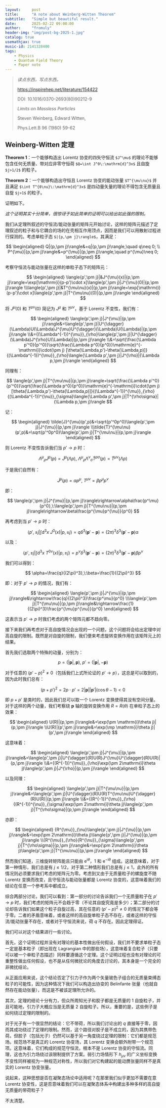 ```yaml
---
layout:     post
title:      "A note about Weinberg-Witten Theorem"
subtitle:   "Simple but beautiful result."
date:       2025-02-22 09:00:00
author:     "fromuly"
header-img: "img/post-bg-2025-1.jpg"
catalog: true
usemathjax: true
music-id: 2141328400
tags:
    - Physics
    - Quantum Field Theory
    - Paper note
---
```


> *读点东西，写点东西。*
>
> <https://inspirehep.net/literature/154422>
>
> DOI: 10.1016/0370-2693(80)90212-9
>
> *Limits on Massless Particles*
>
> Steven Weinberg, Edward Witten,
>
> Phys.Lett.B 96 (1980) 59-62

## Weinberg-Witten 定理

**Theorem 1**：一个能够构造出 Lorentz 协变的四矢守恒流 `$J^\mu$` 的理论不能够包含任何无质量、带对应非零守恒荷 `$Q=\int J^0\:\mathrm{d}^3x$` 且自旋 `$j>1/2$` 的粒子。

**Theorem 2**：一个能够构造出守恒且 Lorentz 协变的能动张量 `$T^{\mu\nu}$` 并且满足 `$\int T^{0\nu}\:\mathrm{d}^3x$` 是四动量矢量的理论不得包含无质量且自旋 `$j>1$` 的粒子。

证明如下。

*这个证明其实十分简单，很惊讶于如此简单的证明可以给出如此强的限制。*

我们从定理所叙述的守恒流/能动张量的矩阵元开始讨论，这样的矩阵元描述了定理叙述的粒子和与它耦合的场的在壳相互作用顶点，因而是我们可以用散射过程进行探测的。考虑单粒子态 `$|{p,\pm j}\rangle$`，其满足：

$$
\begin{aligned}
    Q|{p,\pm j}\rangle&=q|{p,\pm j}\rangle,\quad q\neq 0;
    \\ P^{\mu}|{p,\pm j}\rangle&=p^{\mu}|{p,\pm j}\rangle,\quad p^{\mu}\neq 0;
\end{aligned}
$$

考察守恒流与能动张量在这样的单粒子态下的矩阵元：

$$
\begin{aligned}
    \langle{p',\pm j}|&J^{\mu}(x)|{p,\pm j}\rangle=\exp[\mathrm{i}(p-p')\cdot x]\langle{p',\pm j}|J^{\mu}(0)|{p,\pm j}\rangle
    \\\langle{p',\pm j}|&T^{\mu\nu}(x)|{p,\pm j}\rangle=\exp[\mathrm{i}(p-p')\cdot x]\langle{p',\pm j}|T^{\mu\nu}(0)|{p,\pm j}\rangle
\end{aligned}
$$

将 $J^{\mu}(0)$ 和 $T^{\mu\nu}(0)$ 简记为 $J^{\mu}$ 和 $T^{\mu\nu}$，基于 Lorentz 不变性，我们有：

$$
\begin{aligned}
    \langle{p',\pm j}|J^{\mu}|{p,\pm j}\rangle&=\langle{p',\pm j}|U^{\dagger}(\Lambda)U(\Lambda)J^{\mu}U^{\dagger}(\Lambda)U(\Lambda)|{p,\pm j}\rangle
    \\&={(\Lambda^{-1})^{\mu}}_{\rho}\langle{p',\pm j}|U^{\dagger}(\Lambda)J^{\rho}U(\Lambda)|{p,\pm j}\rangle
    \\&=\sqrt{\frac{\Lambda p'^0}{p'^0}}\sqrt{\frac{\Lambda p^0}{p^0}}\mathrm{e}^{-\mathrm{i}\cdot(\pm j) [\theta(\Lambda,p')-\theta(\Lambda,p)]}{(\Lambda^{-1})^{\mu}}_{\rho}\langle{\Lambda p',\pm j}|J^{\rho}|{\Lambda p,\pm j}\rangle
\end{aligned}
$$

同理有：

$$
    \langle{p',\pm j}|T^{\mu\nu}|{p,\pm j}\rangle=\sqrt{\frac{\Lambda p'^0}{p'^0}}\sqrt{\frac{\Lambda p^0}{p^0}}\mathrm{e}^{-\mathrm{i}\cdot(\pm j) [\theta(\Lambda,p')-\theta(\Lambda,p)]}{(\Lambda^{-1})^{\mu}}_{\rho}{(\Lambda^{-1})^{\nu}}_{\sigma}\langle{\Lambda p',\pm j}|T^{\rho\sigma}|{\Lambda p,\pm j}\rangle
$$

记：

$$
\begin{aligned}
    \tilde{J}^{\mu}(p',p)&=\sqrt{p'^0p^0}\langle{p',\pm j}|J^{\mu}|{p,\pm j}\rangle
    \\\tilde{T}^{\mu\nu}(p',p)&=\sqrt{p'^0p^0}\langle{p',\pm j}|T^{\mu\nu}|{p,\pm j}\rangle
\end{aligned}
$$

则 Lorentz 不变性告诉我们当 $p'\rightarrow p$ 时：

$$
    {\Lambda^{\mu}}_{\rho}\tilde{J}^{\rho}(p)=\tilde{J}^{\mu}(\Lambda p),\:{\Lambda^{\mu}}_{\rho}{\Lambda^{\nu}}_{\sigma}\tilde{T}^{\rho\sigma}(p)=\tilde{T}^{\mu\nu}(\Lambda p)
$$

于是我们自然有：

$$
    \tilde{J}^{\mu}(p)=\alpha p^{\mu},\:T^{\mu\nu}=\beta p^{\mu}p^{\nu}
$$

即：

$$
    \langle{p',\pm j}|J^{\mu}|{p,\pm j}\rangle\rightarrow\alpha\frac{p^\mu}{p^0},\:\langle{p',\pm j}|T^{\mu\nu}|{p,\pm j}\rangle\rightarrow\beta\frac{p^{\mu}p^{\nu}}{p^0}
$$

再考虑到当 $p'\rightarrow p$ 时：

$$
    \langle{p',\pm j}|\int\mathrm{d}^3x\:J^{0}(x)|{p,\pm j}\rangle=q\delta^3(\mathbf{p}'-\mathbf{p})=(2\pi)^3\delta^3(\mathbf{p}'-\mathbf{p})\alpha
$$

以及：

$$
    \langle{p',\pm j}|\int\mathrm{d}^3x\:T^{0\nu}(x)|{p,\pm j}\rangle=p^{\nu}\delta^3(\mathbf{p}'-\mathbf{p})=(2\pi)^3\delta^3(\mathbf{p}'-\mathbf{p})\beta p^{\nu}
$$

我们可以得到：

$$
    \alpha=\frac{q}{(2\pi)^3},\:\beta=\frac{1}{(2\pi)^3}
$$

即：对于 $p'\rightarrow p$ 的情况，我们有：

$$
\begin{aligned}
    \langle{p',\pm j}|J^{\mu}|{p,\pm j}\rangle&\rightarrow\frac{q}{(2\pi)^3}\frac{p^\mu}{p^0}
    \\\langle{p',\pm j}|T^{\mu\nu}|{p,\pm j}\rangle&\rightarrow\frac{1}{(2\pi)^3}\frac{p^{\mu}p^{\nu}}{p^0}
\end{aligned}
$$

这表示当 $p'\rightarrow p$ 时我们考虑的两个矩阵元都不趋向零。

接下来我们再考虑对于高自旋情况会出现的一个问题，这个问题将会给出定理中对高自旋的限制。既然是对自旋的限制，我们便来考虑旋转变换作用在该矩阵元上的结果。

首先我们选取两个特殊的动量，分别为：

$$
    p=(|\mathbf{p}|,\mathbf{p}),\:p'=(|\mathbf{p}|,-\mathbf{p})
$$

对于任意的 $(p'-p)^2\neq 0$（包括我们上式所论证的 $p'\rightarrow p$），这总是可以取到的，因为此时我们总有：

$$
    (p+p')^2=2p\cdot p'=2|\mathbf{p}||\mathbf{p}'|(\cos{\theta}-1)<0
$$

即 $p+p'$ 是类时的，因此我们总可以取一个 Lorentz 变换使得其没有空间分量。对于这样的两个动量，我们考察绕 $\mathbf{p}$ 轴的旋转变换作用 $R=R(\theta)$ 在单粒子态上的效果：

$$
\begin{aligned}
    U(R)|{p,\pm j}\rangle&=\exp(\pm \mathrm{i}\theta j)|{p,\pm j}\rangle
    \\U(R)|{p',\pm j}\rangle&=\exp(\mp \mathrm{i}\theta j)|{p',\pm j}\rangle
\end{aligned}
$$

这意味着：

$$
\begin{aligned}
    \langle{p',\pm j}|J^{\mu}|{p,\pm j}\rangle&=\langle{p',\pm j}|U^{\dagger}(R)U(R)J^{\mu}U^{\dagger}(R)U(R)|{p,\pm j}\rangle
    \\&={(R^{-1})^{\mu}}_{\rho}\exp(\pm 2\mathrm{i}\theta j)\langle{p',\pm j}|J^{\rho}|{p,\pm j}\rangle
\end{aligned}
$$

以及同理：

$$
\begin{aligned}
    \langle{p',\pm j}|T^{\mu\nu}|{p,\pm j}\rangle&=\langle{p',\pm j}|U^{\dagger}(R)U(R)T^{\mu\nu}U^{\dagger}(R)U(R)|{p,\pm j}\rangle
    \\&={(R^{-1})^{\mu}}_{\rho}{(R^{-1})^{\nu}}_{\sigma}\exp(\pm 2\mathrm{i}\theta j)\langle{p',\pm j}|T^{\rho\sigma}|{p,\pm j}\rangle
\end{aligned}
$$

亦即：

$$
\begin{aligned}
    {R^{\mu}}_{\nu}\langle{p',\pm j}|J^{\nu}|{p,\pm j}\rangle&=\exp(\pm 2\mathrm{i}\theta j)\langle{p',\pm j}|J^{\mu}|{p,\pm j}\rangle
    \\{R^{\mu}}_{\rho}{R^{\nu}}_{\sigma}\langle{p',\pm j}|T^{\rho\sigma}|{p,\pm j}\rangle&=\exp(\pm 2\mathrm{i}\theta j)\langle{p',\pm j}|T^{\mu\nu}|{p,\pm j}\rangle
\end{aligned}
$$

然而我们知道，三维旋转矩阵能且只能由 $\mathrm{e}^{\mathrm{i}\theta}$，$1$ 和 $\mathrm{e}^{-\mathrm{i}\theta}$ 组成。这就意味着，对于第一种情形，我们总是有 $j\leq 1/2$，对于第二种情形我们总是有 $j\leq 1$，此外的所有情况则必须要求我们考虑的矩阵元为零。考虑到又由于无质量粒子的螺旋度不随 Lorentz 变换而改变，且守恒流与能动张量都是 Lorentz 协变的，这意味着我们的结论在任意一个参考系中都成立。

综合两部分讨论，我们可以看到：第一部分的讨论告诉我们一个无质量粒子在 $p'\rightarrow p$ 时，我们考虑的矩阵元不会趋于零（不论其自旋究竟是多少）；第二部分的讨论却告诉我们如果这个粒子自旋过高，其在任意的 $(p'-p)^2\neq 0$ 的情况下都会等于零。二者的矛盾意味着，或者这样的高自旋单粒子态不存在，或者这样的守恒流/能动张量不存在，或者对于守恒流来说，荷 $q$ 不存在。因此定理得证。

我们可以对这个结果进行一些讨论。

首先，这个证明过程并没有对理论的基本性做出任何假设，我们并不要求单粒子态一定是基本粒子（即出现在 Lagrangian 中的那些场），这意味着复合粒子（只要可以被一个单粒子态描述）同样要遵循这个定理。这个证明过程也没有对理论的可重整性做出任何假设，也不是从任何微扰论的角度去讨论的，其本身是一个完全的非微扰结论。

从正面应用来说，这个结论否定了引力子作为两个矢量玻色子组合的无质量束缚态粒子的可能性，因为这种情况下我们可以构造出协变的 Belinfante 张量（也就自然存在能动张量），而这是不被该定理所允许的。

其次，定理的结论十分有力，但众所周知光子和胶子都是无质量的 1 自旋粒子，并且可能地，引力子大概应当是无质量 2 自旋粒子。所以，重要的是，这些例子是如何绕过定理的限制的。

对于光子有一个很显然的结论：它不带荷，所以我们讨论出的 $q$ 直接等于零，因而其成功绕过了定理的限制。然而，这个路径对胶子是不成立的，因为其携带色荷。但胶子（包括光子）仍然可以基于另一角度绕过定理的限制：它们都是规范场。规范场不是真正的 Lorentz 协变场，其 Lorentz 变换会额外附带一个规范项。这意味着，它们构成的规范守恒流，根本不是 Lorentz 协变的守恒流。同理，这也为引力场绕过该限制提供了方案。弱引力场情形下 $h_{\mu\nu}$ 的广义坐标变换不变性同样被视为一种规范对称性，所以我们对它构建起的能动赝张量同样不是真实的 Lorentz 协变张量。

说起来，这种思想是否在凝聚态场论中适用呢？在那里我们似乎更加不需要在意 Lorentz 协变性，这是否意味着我们可以在凝聚态体系中构建出多种多样的高自旋无质量的带荷粒子？

不太清楚。